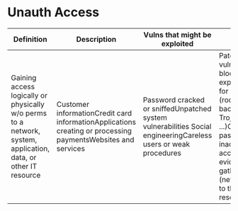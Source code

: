 # Unauth Access

| Definition      | Description | Vulns that might be exploited | Possible Response |
| ----------- | ----------- | ----------- | ----------- |
| Gaining access logically or physically w/o perms to a network, system, application, data, or other IT resource | Customer informationCredit card informationApplications creating or processing paymentsWebsites and services | Password cracked or sniffedUnpatched system vulnerabilities Social engineeringCareless users or weak procedures | Patch vulnerabilities or block exploitationCheck for malware (rootkits, backdoors, Trojans, ...)Change passwords or inactivate accountsForensic evidence gatheringBlock (network) access to the targeted resources |
